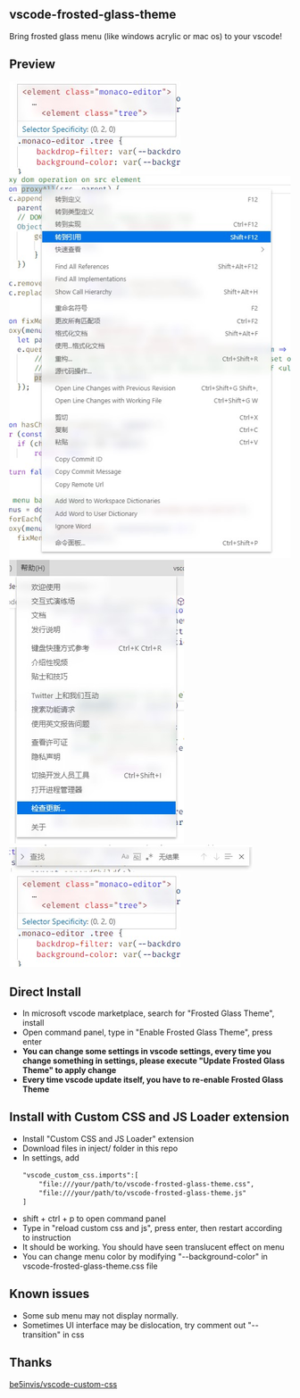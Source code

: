 ## vscode-frosted-glass-theme
Bring frosted glass menu (like windows acrylic or mac os) to your vscode!
## Preview
![CodeHover](https://raw.githubusercontent.com/RichardLuo0/vscode-frosted-glass-theme/master/image/CodeHover.jpg)
![ContextMenu](https://raw.githubusercontent.com/RichardLuo0/vscode-frosted-glass-theme/master/image/ContextMenu.jpg)
![MenuBar](https://raw.githubusercontent.com/RichardLuo0/vscode-frosted-glass-theme/master/image/MenuBar.jpg)
![SearchBar](https://raw.githubusercontent.com/RichardLuo0/vscode-frosted-glass-theme/master/image/SearchBar.jpg)
![CommandPanel](https://raw.githubusercontent.com/RichardLuo0/vscode-frosted-glass-theme/master/image/CodeHover.jpg)
## Direct Install
* In microsoft vscode marketplace, search for "Frosted Glass Theme", install
* Open command panel, type in "Enable Frosted Glass Theme", press enter
* **You can change some settings in vscode settings, every time you change something in settings, please execute "Update Frosted Glass Theme" to apply change**
* **Every time vscode update itself, you have to re-enable Frosted Glass Theme**
## Install with Custom CSS and JS Loader extension
* Install "Custom CSS and JS Loader" extension
* Download files in inject/ folder in this repo
* In settings, add
    ```
    "vscode_custom_css.imports":[ 
        "file:///your/path/to/vscode-frosted-glass-theme.css",
        "file:///your/path/to/vscode-frosted-glass-theme.js"
    ]
    ```
* shift + ctrl + p to open command panel
* Type in "reload custom css and js", press enter, then restart according to instruction
* It should be working. You should have seen translucent effect on menu
* You can change menu color by modifying "--background-color" in vscode-frosted-glass-theme.css file
## Known issues
* Some sub menu may not display normally.
* Sometimes UI interface may be dislocation, try comment out "--transition" in css 
## Thanks
[be5invis/vscode-custom-css](https://github.com/be5invis/vscode-custom-css)